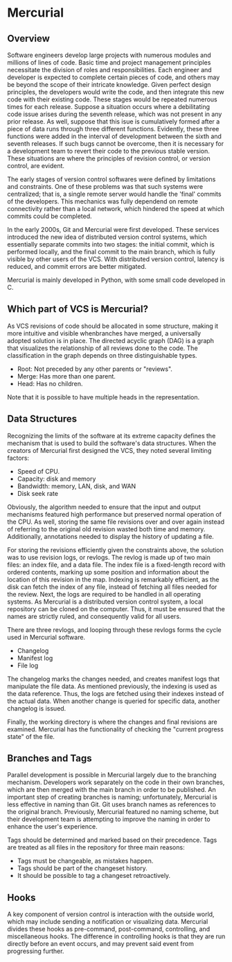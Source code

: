 # Mercurial

## Overview
Software engineers develop large projects with numerous modules and millions of lines of code. Basic time and project management principles necessitate the division of roles and responsibilities. Each engineer and developer is expected to complete certain pieces of code, and others may be beyond the scope of their intricate knowledge. Given perfect design principles, the developers would write the code, and then integrate this new code with their existing code. These stages would be repeated numerous times for each release.
Suppose a situation occurs where a debilitating code issue arises during the seventh release, which was not present in any prior release. As well, suppose that this isue is cumulatively formed after a piece of data runs through three different functions. Evidently, these three functions were added in the interval of development between the sixth and seventh releases.
If such bugs cannot be overcome, then it is necessary for a development team to revert their code to the previous stable version. These situations are where the principles of revision control, or version control, are evident.

The early stages of version control softwares were defined by limitations and constraints. One of these problems was that such systems were centralized; that is, a single remote server would handle the 'final' commits of the developers. This mechanics was fully dependend on remote connectivity rather than a local network, which hindered the speed at which commits could be completed.

In the early 2000s, Git and Mercurial were first developed. These services introduced the new idea of distributed version control systems, which essentially separate commits into two stages: the initial commit, which is performed locally, and the final commit to the main branch, which is fully visible by other users of the VCS. With distributed version control, latency is reduced, and commit errors are better mitigated.

Mercurial is mainly developed in Python, with some small code developed in C.

## Which part of VCS is Mercurial?
As VCS revisions of code should be allocated in some structure, making it more intuitive and visible whenbranches have merged, a universally adopted solution is in place. The directed acyclic graph (DAG) is a graph that visualizes the relationship of all reviews done to the code. The classification in the graph depends on three distinguishable types.

* Root: Not preceded by any other parents or "reviews".
* Merge: Has more than one parent.
* Head: Has no children.

Note that it is possible to have multiple heads in the representation.


## Data Structures

Recognizing the limits of the software at its extreme capacity defines the mechanism that is used to build the software's data structures. When the creators of Mercurial first designed the VCS, they noted several limiting factors:
* Speed of CPU.
* Capacity: disk and memory
* Bandwidth: memory, LAN, disk, and WAN
* Disk seek rate

Obviously, the algorithm needed to ensure that the input and output mechanisms featured high performance but preserved normal operation of the CPU. As well, storing the same file revisions over and over again instead of referring to the original old revision wasted both time and memory. Additionally, annotations needed to display the history of updating a file.

For storing the revisions efficiently given the constraints above, the solution was to use revision logs, or revlogs. The revlog is made up of two main files: an index file, and a data file. The index file is a fixed-length record with ordered contents, marking up some position and information about the location of this revision in the map. Indexing is remarkably efficient, as the disk can fetch the index of any file, instead of fetching all files needed for the review. Next, the logs are required to be handled in all operating systems. As Mercurial is a distributed version control system, a local repository can be cloned on the computer. Thus, it must be ensured that the names are strictly ruled, and consequently valid for all users.

There are three revlogs, and looping through these revlogs forms the cycle used in Mercurial software.
* Changelog
* Manifest log
* File log

The changelog marks the changes needed, and creates manifest logs that  manipulate the file data. As mentioned previously, the indexing is used as the data reference. Thus, the logs are fetched using their indexes instead of the actual data. When another change is queried for specific data, another changelog is issued.

Finally, the working directory is where the changes and final revisions are examined. Mercurial has the functionality of checking the "current progress state" of the file.

## Branches and Tags
Parallel development is possible in Mercurial largely due to the branching mechanism. Developers work separately on the code in their own branches, which are then merged with the main branch in order to be published. An important step of creating branches is naming; unfortunately, Mercurial is less effective in naming than Git. Git uses branch names as references to the original branch. Previously, Mercurial featured no naming scheme, but their development team is attempting to improve the naming in order to enhance the user's experience.

Tags should be determined and marked based on their precedence. Tags are treated as all files in the repository for three main reasons:
* Tags must be changeable, as mistakes happen.
* Tags should be part of the changeset history.
* It should be possible to tag a changeset retroactively.


## Hooks
A key component of version control is interaction with the outside world, which may include sending a notification or visualizing data. Mercurial divides these hooks as pre-command, post-command, controlling, and miscellaneous hooks. The difference in controlling hooks is that they are run directly before an event occurs, and may prevent said event from progressing further.


